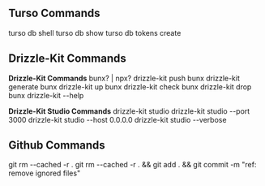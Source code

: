 ## Turso Commands
turso db shell <db-name>
turso db show <db-name>
turso db tokens create <db-name>

## Drizzle-Kit Commands

**Drizzle-Kit Commands**
bunx? | npx? drizzle-kit push
bunx drizzle-kit generate
bunx drizzle-kit up
bunx drizzle-kit check
bunx drizzle-kit drop
bunx drizzle-kit --help

**Drizzle-Kit Studio Commands**
drizzle-kit studio
drizzle-kit studio --port 3000 
drizzle-kit studio --host 0.0.0.0
drizzle-kit studio --verbose

## Github Commands
git rm --cached -r .
git rm --cached -r . && git add . && git commit -m "ref: remove ignored files"